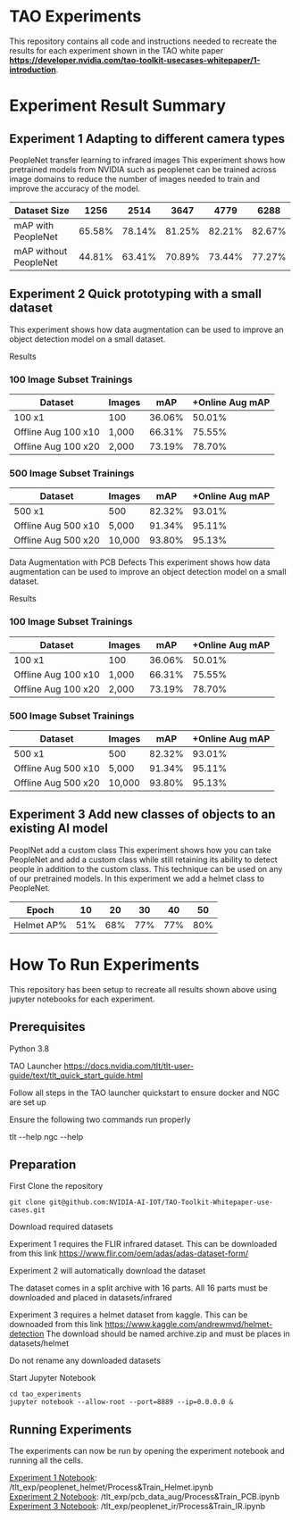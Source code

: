 # TAO Experiments

This repository contains all code and instructions needed to recreate the results for each experiment shown in the TAO white paper **https://developer.nvidia.com/tao-toolkit-usecases-whitepaper/1-introduction**.


# Experiment Result Summary 
## Experiment 1 Adapting to different camera types
PeopleNet transfer learning to infrared images 
This experiment shows how pretrained models from NVIDIA such as peoplenet can be trained across image domains to reduce the number of images needed to train and improve the accuracy of the model.

| Dataset Size | 1256 | 2514 | 3647 | 4779 | 6288 |
| ----- | ----- | ---- | ---- | ---- | ---- |
| mAP with PeopleNet | 65.58% | 78.14% | 81.25% | 82.21% | 82.67% |
| mAP without PeopleNet | 44.81% | 63.41% | 70.89% | 73.44% | 77.27%| 

## Experiment 2 Quick prototyping with a small dataset
This experiment shows how data augmentation can be used to improve an object detection model on a small dataset.

Results
### 100 Image Subset Trainings
| Dataset | Images | mAP | +Online Aug mAP |
| ------ | ------ | ------ | ------ |
| 100 x1 | 100 | 36.06% | 50.01% |
| Offline Aug 100 x10 | 1,000 | 66.31% | 75.55% |
| Offline Aug 100 x20 | 2,000 | 73.19% | 78.70% |

### 500 Image Subset Trainings
| Dataset | Images | mAP | +Online Aug mAP |
| ------ | ------| ------ | ------ | 
| 500 x1 | 500 | 82.32% | 93.01% | 
| Offline Aug 500 x10 | 5,000 | 91.34% | 95.11% |
| Offline Aug 500 x20 | 10,000 | 93.80% | 95.13% |
Data Augmentation with PCB Defects
This experiment shows how data augmentation can be used to improve an object detection model on a small dataset.

Results
### 100 Image Subset Trainings
| Dataset | Images | mAP | +Online Aug mAP |
| ------ | ------ | ------ | ------ |
| 100 x1 | 100 | 36.06% | 50.01% |
| Offline Aug 100 x10 | 1,000 | 66.31% | 75.55% |
| Offline Aug 100 x20 | 2,000 | 73.19% | 78.70% |

### 500 Image Subset Trainings
| Dataset | Images | mAP | +Online Aug mAP |
| ------ | ------| ------ | ------ | 
| 500 x1 | 500 | 82.32% | 93.01% | 
| Offline Aug 500 x10 | 5,000 | 91.34% | 95.11% |
| Offline Aug 500 x20 | 10,000 | 93.80% | 95.13% |


## Experiment 3 Add new classes of objects to an existing AI model
PeoplNet add a custom class
This experiment shows how you can take PeopleNet and add a custom class while still retaining its ability to detect people in addition to the custom class. This technique can be used on any of our pretrained models. In this experiment we add a helmet class to PeopleNet.

|Epoch | 10 | 20 | 30 | 40 | 50 | 
| ---- | --- | -- | -- | -- | -- |
|Helmet AP%| 51% | 68% | 77% | 77% | 80%|

# How To Run Experiments

This repository has been setup to recreate all results shown above using jupyter notebooks for each experiment. 

## Prerequisites

Python 3.8

TAO Launcher https://docs.nvidia.com/tlt/tlt-user-guide/text/tlt_quick_start_guide.html

Follow all steps in the TAO launcher quickstart to ensure docker and NGC are set up

Ensure the following two commands run properly

tlt --help
ngc --help

## Preparation
First Clone the repository
```
git clone git@github.com:NVIDIA-AI-IOT/TAO-Toolkit-Whitepaper-use-cases.git
```

Download required datasets 

Experiment 1 requires the FLIR infrared dataset. This can be downloaded from this link 
https://www.flir.com/oem/adas/adas-dataset-form/ 

Experiment 2 will automatically download the dataset

The dataset comes in a split archive with 16 parts. All 16 parts must be downloaded and placed in datasets/infrared

Experiment 3 requires a helmet dataset from kaggle. This can be downoaded from this link 
https://www.kaggle.com/andrewmvd/helmet-detection
The download should be named archive.zip and must be places in datasets/helmet 

Do not rename any downloaded datasets



Start Jupyter Notebook
```
cd tao_experiments
jupyter notebook --allow-root --port=8889 --ip=0.0.0.0 &
```

## Running Experiments
The experiments can now be run by opening the experiment notebook and running all the cells. 

[Experiment 1 Notebook](workspace/peoplenet_helmet/Process&Train_Helmet.ipynb): /tlt_exp/peoplenet_helmet/Process&Train_Helmet.ipynb  
[Experiment 2 Notebook](workspace/pcb_data_aug/Process&Train_PCB.ipynb): /tlt_exp/pcb_data_aug/Process&Train_PCB.ipynb
[Experiment 3 Notebook](workspace/peoplenet_ir/Process&Train_IR.ipynb): /tlt_exp/peoplenet_ir/Process&Train_IR.ipynb  
